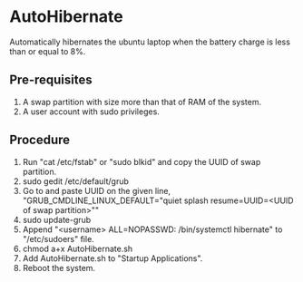 AutoHibernate
=============
Automatically hibernates the ubuntu laptop when the battery charge is less than or equal to 8%.

Pre-requisites
--------------
1. A swap partition with size more than that of RAM of the system.
2. A user account with sudo privileges.

Procedure
---------
1.  Run "cat /etc/fstab" or "sudo blkid" and copy the UUID of swap partition.
2.  sudo gedit /etc/default/grub
3.  Go to and paste UUID on the given line, "GRUB_CMDLINE_LINUX_DEFAULT="quiet splash resume=UUID=&lt;UUID of swap partition&gt;""
4.  sudo update-grub
5.  Append "&lt;username&gt; ALL=NOPASSWD: /bin/systemctl hibernate" to "/etc/sudoers" file.
6.  chmod a+x AutoHibernate.sh
7.  Add AutoHibernate.sh to "Startup Applications".
8.  Reboot the system.
